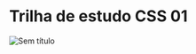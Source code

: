 # Trilha de estudo CSS 01

![Sem título](https://user-images.githubusercontent.com/102030672/211190913-eb48ad76-4fe7-42bb-8b63-4bc92ea0d0f8.png)

